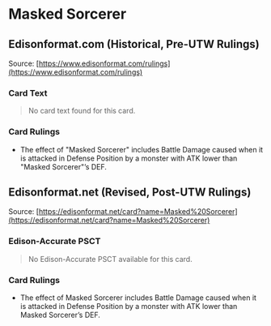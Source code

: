 # Masked Sorcerer

## Edisonformat.com (Historical, Pre-UTW Rulings)

Source: [https://www.edisonformat.com/rulings](https://www.edisonformat.com/rulings)

### Card Text

> No card text found for this card.

### Card Rulings

*   The effect of "Masked Sorcerer" includes Battle Damage caused when it is attacked in Defense Position by a monster with ATK lower than "Masked Sorcerer"’s DEF.

## Edisonformat.net (Revised, Post-UTW Rulings)

Source: [https://edisonformat.net/card?name=Masked%20Sorcerer](https://edisonformat.net/card?name=Masked%20Sorcerer)

### Edison-Accurate PSCT

> No Edison-Accurate PSCT available for this card.

### Card Rulings

*   The effect of Masked Sorcerer includes Battle Damage caused when it is attacked in Defense Position by a monster with ATK lower than Masked Sorcerer’s DEF.
            